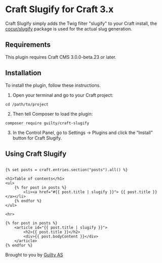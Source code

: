 Craft Slugify for Craft 3.x
=====
 
Craft Slugify simply adds the Twig filter "slugify" to your Craft install, the [cocur/slugify](https://github.com/cocur/slugify) package is used for the actual slug generation.

## Requirements

This plugin requires Craft CMS 3.0.0-beta.23 or later.

## Installation

To install the plugin, follow these instructions.

1. Open your terminal and go to your Craft project:

```
cd /path/to/project
```


2. Then tell Composer to load the plugin:

```
composer require guilty/craft-slugify
```

3. In the Control Panel, go to Settings → Plugins and click the “Install” button for Craft Slugify.


## Using Craft Slugify

```twig

{% set posts = craft.entries.section("posts").all() %}

<h1>Table of contents</h1>
<ul>
    {% for post in posts %}
        <li><a href="#{{ post.title | slugify }}"> {{ post.title }}</a></li>
    {% endfor %}
</ul>

<hr>

{% for post in posts %}
    <article id="{{ post.title | slugify }}">
        <h2>{{ post.title }}</h2>
        <div>{{ post.bodyContent }}</div>
    </article>
{% endfor %}

```

Brought to you by [Guilty AS](https://guilty.no)